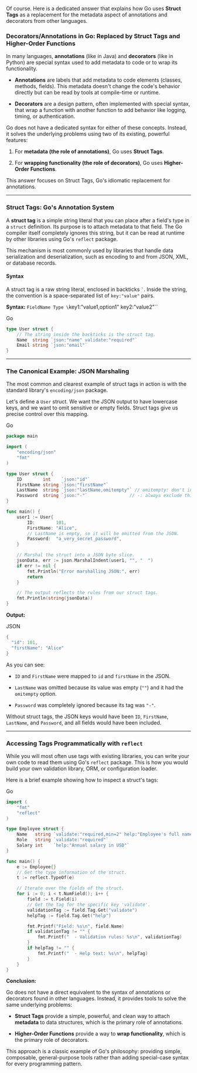 Of course. Here is a dedicated answer that explains how Go uses **Struct Tags** as a replacement for the metadata aspect of annotations and decorators from other languages.

### **Decorators/Annotations in Go: Replaced by Struct Tags and Higher-Order Functions**

In many languages, **annotations** (like in Java) and **decorators** (like in Python) are special syntax used to add metadata to code or to wrap its functionality.

- **Annotations** are labels that add metadata to code elements (classes, methods, fields). This metadata doesn't change the code's behavior directly but can be read by tools at compile-time or runtime.
    
- **Decorators** are a design pattern, often implemented with special syntax, that wrap a function with another function to add behavior like logging, timing, or authentication.
    

Go does not have a dedicated syntax for either of these concepts. Instead, it solves the underlying problems using two of its existing, powerful features:

1. For **metadata (the role of annotations)**, Go uses **Struct Tags**.
    
2. For **wrapping functionality (the role of decorators)**, Go uses **Higher-Order Functions**.
    

This answer focuses on Struct Tags, Go's idiomatic replacement for annotations.

---

### Struct Tags: Go's Annotation System

A **struct tag** is a simple string literal that you can place after a field's type in a `struct` definition. Its purpose is to attach metadata to that field. The Go compiler itself completely ignores this string, but it can be read at runtime by other libraries using Go's `reflect` package.

This mechanism is most commonly used by libraries that handle data serialization and deserialization, such as encoding to and from JSON, XML, or database records.

#### Syntax

A struct tag is a raw string literal, enclosed in backticks `` ` ``. Inside the string, the convention is a space-separated list of `key:"value"` pairs.

**Syntax:** `FieldName Type \`key1:"value1,option1" key2:"value2"``

Go

```Go
type User struct {
    // The string inside the backticks is the struct tag.
    Name  string `json:"name" validate:"required"`
    Email string `json:"email"`
}
```

---

### The Canonical Example: JSON Marshaling

The most common and clearest example of struct tags in action is with the standard library's `encoding/json` package.

Let's define a `User` struct. We want the JSON output to have lowercase keys, and we want to omit sensitive or empty fields. Struct tags give us precise control over this mapping.

Go

```Go
package main

import (
	"encoding/json"
	"fmt"
)

type User struct {
	ID        int    `json:"id"`
	FirstName string `json:"firstName"`
	LastName  string `json:"lastName,omitempty"` // omitempty: don't include in JSON if the value is empty.
	Password  string `json:"-"`                // -: always exclude this field from JSON.
}

func main() {
	user1 := User{
		ID:        101,
		FirstName: "Alice",
		// LastName is empty, so it will be omitted from the JSON.
		Password:  "a_very_secret_password",
	}

	// Marshal the struct into a JSON byte slice.
	jsonData, err := json.MarshalIndent(user1, "", "  ")
	if err != nil {
		fmt.Println("Error marshalling JSON:", err)
		return
	}

	// The output reflects the rules from our struct tags.
	fmt.Println(string(jsonData))
}
```

**Output:**

JSON

```Go
{
  "id": 101,
  "firstName": "Alice"
}
```

As you can see:

- `ID` and `FirstName` were mapped to `id` and `firstName` in the JSON.
    
- `LastName` was omitted because its value was empty (`""`) and it had the `omitempty` option.
    
- `Password` was completely ignored because its tag was `"-"`.
    

Without struct tags, the JSON keys would have been `ID`, `FirstName`, `LastName`, and `Password`, and all fields would have been included.

---

### Accessing Tags Programmatically with `reflect`

While you will most often use tags with existing libraries, you can write your own code to read them using Go's `reflect` package. This is how you would build your own validation library, ORM, or configuration loader.

Here is a brief example showing how to inspect a struct's tags:

Go

```Go
import (
    "fmt"
    "reflect"
)

type Employee struct {
    Name   string `validate:"required,min=2" help:"Employee's full name"`
    Role   string `validate:"required"`
    Salary int    `help:"Annual salary in USD"`
}

func main() {
    e := Employee{}
    // Get the type information of the struct.
    t := reflect.TypeOf(e)

    // Iterate over the fields of the struct.
    for i := 0; i < t.NumField(); i++ {
        field := t.Field(i)
        // Get the tag for the specific key 'validate'.
        validationTag := field.Tag.Get("validate")
        helpTag := field.Tag.Get("help")

        fmt.Printf("Field: %s\n", field.Name)
        if validationTag != "" {
            fmt.Printf("  - Validation rules: %s\n", validationTag)
        }
        if helpTag != "" {
            fmt.Printf("  - Help text: %s\n", helpTag)
        }
    }
}
```

**Conclusion:**

Go does not have a direct equivalent to the syntax of annotations or decorators found in other languages. Instead, it provides tools to solve the same underlying problems:

- **Struct Tags** provide a simple, powerful, and clean way to attach **metadata** to data structures, which is the primary role of annotations.
    
- **Higher-Order Functions** provide a way to **wrap functionality**, which is the primary role of decorators.
    

This approach is a classic example of Go's philosophy: providing simple, composable, general-purpose tools rather than adding special-case syntax for every programming pattern.